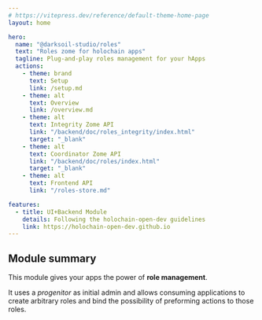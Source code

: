 ```yaml
---
# https://vitepress.dev/reference/default-theme-home-page
layout: home

hero:
  name: "@darksoil-studio/roles"
  text: "Roles zome for holochain apps"
  tagline: Plug-and-play roles management for your hApps
  actions:
    - theme: brand
      text: Setup
      link: /setup.md
    - theme: alt
      text: Overview
      link: /overview.md
    - theme: alt
      text: Integrity Zome API
      link: "/backend/doc/roles_integrity/index.html"
      target: "_blank"
    - theme: alt
      text: Coordinator Zome API
      link: "/backend/doc/roles/index.html"
      target: "_blank"
    - theme: alt
      text: Frontend API
      link: "/roles-store.md"

features:
  - title: UI+Backend Module
    details: Following the holochain-open-dev guidelines
    link: https://holochain-open-dev.github.io
---
```



## Module summary

This module gives your apps the power of **role management**.

It uses a *progenitor* as initial admin and allows consuming applications to create arbitrary roles and bind the possibility of preforming actions to those roles. 